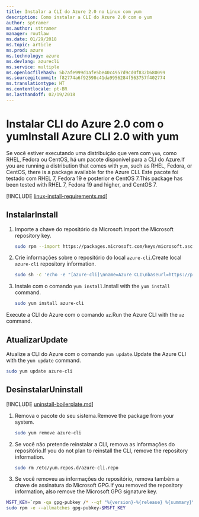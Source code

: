 ```yaml
---
title: Instalar a CLI do Azure 2.0 no Linux com yum
description: Como instalar a CLI do Azure 2.0 com o yum
author: sptramer
ms.author: sttramer
manager: routlaw
ms.date: 01/29/2018
ms.topic: article
ms.prod: azure
ms.technology: azure
ms.devlang: azurecli
ms.service: multiple
ms.openlocfilehash: 5b7afe999d1afe5be40c4957d9cd0f832b680099
ms.sourcegitcommit: f82774a6f92598c41da9956284f563757f402774
ms.translationtype: HT
ms.contentlocale: pt-BR
ms.lasthandoff: 02/19/2018
---
```

# <a name="install-azure-cli-20-with-yum"></a><span data-ttu-id="9f4b3-103">Instalar CLI do Azure 2.0 com o yum</span><span class="sxs-lookup"><span data-stu-id="9f4b3-103">Install Azure CLI 2.0 with yum</span></span>

<span data-ttu-id="9f4b3-104">Se você estiver executando uma distribuição que vem com `yum`, como RHEL, Fedora ou CentOS, há um pacote disponível para a CLI do Azure.</span><span class="sxs-lookup"><span data-stu-id="9f4b3-104">If you are running a distribution that comes with `yum`, such as RHEL, Fedora, or CentOS, there is a package available for the Azure CLI.</span></span> <span data-ttu-id="9f4b3-105">Este pacote foi testado com RHEL 7, Fedora 19 e posterior e CentOS 7.</span><span class="sxs-lookup"><span data-stu-id="9f4b3-105">This package has been tested with RHEL 7, Fedora 19 and higher, and CentOS 7.</span></span>

[!INCLUDE [linux-install-requirements.md](includes/linux-install-requirements.md)]

## <a name="install"></a><span data-ttu-id="9f4b3-106">Instalar</span><span class="sxs-lookup"><span data-stu-id="9f4b3-106">Install</span></span>

1. <span data-ttu-id="9f4b3-107">Importe a chave do repositório da Microsoft.</span><span class="sxs-lookup"><span data-stu-id="9f4b3-107">Import the Microsoft repository key.</span></span>

   ```bash
   sudo rpm --import https://packages.microsoft.com/keys/microsoft.asc
   ```

2. <span data-ttu-id="9f4b3-108">Crie informações sobre o repositório do local `azure-cli`.</span><span class="sxs-lookup"><span data-stu-id="9f4b3-108">Create local `azure-cli` repository information.</span></span>

   ```bash
   sudo sh -c 'echo -e "[azure-cli]\nname=Azure CLI\nbaseurl=https://packages.microsoft.com/yumrepos/azure-cli\nenabled=1\ngpgcheck=1\ngpgkey=https://packages.microsoft.com/keys/microsoft.asc" > /etc/yum.repos.d/azure-cli.repo'
   ```

3. <span data-ttu-id="9f4b3-109">Instale com o comando `yum install`.</span><span class="sxs-lookup"><span data-stu-id="9f4b3-109">Install with the `yum install` command.</span></span> 

   ```bash
   sudo yum install azure-cli
   ```

<span data-ttu-id="9f4b3-110">Execute a CLI do Azure com o comando `az`.</span><span class="sxs-lookup"><span data-stu-id="9f4b3-110">Run the Azure CLI with the `az` command.</span></span>

## <a name="update"></a><span data-ttu-id="9f4b3-111">Atualizar</span><span class="sxs-lookup"><span data-stu-id="9f4b3-111">Update</span></span>

<span data-ttu-id="9f4b3-112">Atualize a CLI do Azure com o comando `yum update`.</span><span class="sxs-lookup"><span data-stu-id="9f4b3-112">Update the Azure CLI with the `yum update` command.</span></span>

```bash
sudo yum update azure-cli
```

## <a name="uninstall"></a><span data-ttu-id="9f4b3-113">Desinstalar</span><span class="sxs-lookup"><span data-stu-id="9f4b3-113">Uninstall</span></span>

[!INCLUDE [uninstall-boilerplate.md](includes/uninstall-boilerplate.md)]

1. <span data-ttu-id="9f4b3-114">Remova o pacote do seu sistema.</span><span class="sxs-lookup"><span data-stu-id="9f4b3-114">Remove the package from your system.</span></span>

   ```bash
   sudo yum remove azure-cli
   ```

2. <span data-ttu-id="9f4b3-115">Se você não pretende reinstalar a CLI, remova as informações do repositório.</span><span class="sxs-lookup"><span data-stu-id="9f4b3-115">If you do not plan to reinstall the CLI, remove the repository information.</span></span>

   ```bash
   sudo rm /etc/yum.repos.d/azure-cli.repo
   ```

3. <span data-ttu-id="9f4b3-116">Se você removeu as informações do repositório, remova também a chave de assinatura do Microsoft GPG.</span><span class="sxs-lookup"><span data-stu-id="9f4b3-116">If you removed the repository information, also remove the Microsoft GPG signature key.</span></span>

  ```bash
  MSFT_KEY=`rpm -qa gpg-pubkey /* --qf "%{version}-%{release} %{summary}\n" | grep Microsoft | awk '{print $1}'`
  sudo rpm -e --allmatches gpg-pubkey-$MSFT_KEY
  ```

